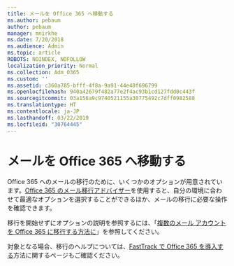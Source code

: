 ```yaml
---
title: メールを Office 365 へ移動する
ms.author: pebaum
author: pebaum
manager: mnirkhe
ms.date: 7/20/2018
ms.audience: Admin
ms.topic: article
ROBOTS: NOINDEX, NOFOLLOW
localization_priority: Normal
ms.collection: Adm_O365
ms.custom: ''
ms.assetid: c360a785-bfff-4f8a-9a91-44e40f696799
ms.openlocfilehash: 940a42679f482a77e2f4ac93b1cd127fdd0c443f
ms.sourcegitcommit: 03a156a9c9740521155a30775492c7dff0982588
ms.translationtype: HT
ms.contentlocale: ja-JP
ms.lasthandoff: 03/22/2019
ms.locfileid: "30764445"
---
```

# <a name="move-email-to-office-365"></a>メールを Office 365 へ移動する

Office 365 へのメールの移行のために、いくつかのオプションが用意されています。[Office 365 のメール移行アドバイザー](https://aka.ms/alchemyinsight-mailmigrationadvisor)を使用すると、自分の環境に合わせて最適なオプションを選択することができるほか、メールの移行に必要な操作を確認できます。 
  
移行を開始せずにオプションの説明を参照するには、「[複数のメール アカウントを Office 365 に移行する方法に](https://support.office.com/article/0a4913fe-60fb-498f-9155-a86516418842)」を参照してください。

対象となる場合、移行のヘルプについては、[FastTrack で Office 365 を導入する](https://www.microsoft.com/fasttrack/microsoft-365/office-365)方法に関するページもご確認ください。
  

